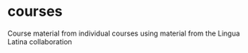 # courses
Course material from individual courses using material from the Lingua Latina collaboration
